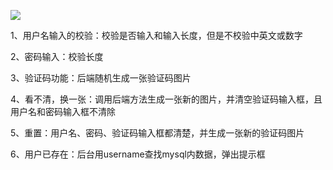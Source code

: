 ![](https://pic-1317004580.cos.ap-guangzhou.myqcloud.com/%E6%9D%82/6%29X%7B_FS1I%5DT03G%28B7U8NU9D.png)




1、用户名输入的校验：校验是否输入和输入长度，但是不校验中英文或数字


2、密码输入：校验长度


3、验证码功能：后端随机生成一张验证码图片


4、看不清，换一张：调用后端方法生成一张新的图片，并清空验证码输入框，且用户名和密码输入框不清除


5、重置：用户名、密码、验证码输入框都清楚，并生成一张新的验证码图片


6、用户已存在：后台用username查找mysql内数据，弹出提示框